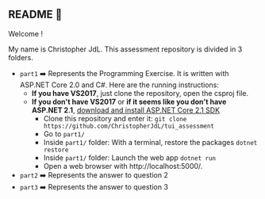 ## README :book: ##

Welcome ! 

My name is Christopher JdL.
This assessment repository is divided in 3 folders.

- `part1` :arrow_right: Represents the Programming Exercise. It is written with ASP.NET Core 2.0 and C#. Here are the running instructions:
  - **If you have VS2017**, just clone the repository, open the csproj file.
  - **If you don't have VS2017** or **if it seems like you don't have ASP.NET 2.1**, [download and install ASP.NET Core 2.1 SDK](https://www.microsoft.com/net/download/windows)
    - Clone this repository and enter it: `git clone https://github.com/ChristopherJdL/tui_assessment`
    - Go to `part1/`
    - Inside `part1/` folder: With a terminal, restore the packages `dotnet restore`
    - Inside `part1/` folder: Launch the web app `dotnet run`
    - Open a web browser with http://localhost:5000/.
- `part2` :arrow_right: Represents the answer to question 2
- `part3` :arrow_right: Represents the answer to question 3